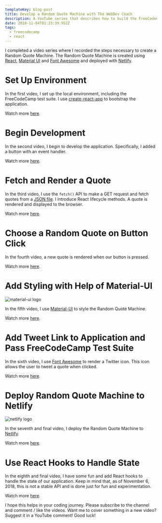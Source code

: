 ```yaml
---
templateKey: blog-post
title: Develop a Random Quote Machine with The WebDev Coach
description: A YouTube series that describes how to build the FreeCodeCamp Random Quote Machine
date: 2018-11-04T01:23:39.952Z
tags:
  - freecodecamp
  - react
---
```

I completed a video series where I recorded the steps necessary to create a Random Quote Machine. The Random Quote Machine is created using [React](https://reactjs.org/), [Material UI](https://material-ui.com) and [Font Awesome](https://fontawesome.com) and deployed with [Netlify](http://netlify.com).

# Set Up Environment

In the first video, I set up the local environment, including the FreeCodeCamp test suite. I use [create-react-app](https://github.com/facebook/create-react-app) to bootstrap the application.

Watch more [here](https://www.youtube.com/watch?v=3QngsWA9IEE).

# Begin Development

In the second video, I begin to develop the application. Specifically, I added a button with an event handler.

Watch more [here](https://www.youtube.com/watch?v=XnoTmO06OYo).

# Fetch and Render a Quote

In the third video, I use the `fetch()` API to make a GET request and fetch quotes from a [JSON file](https://gist.githubusercontent.com/natebass/b0a548425a73bdf8ea5c618149fe1fce/raw/f4231cd5961f026264bb6bb3a6c41671b044f1f4/quotes.json). I introduce React lifecycle methods. A quote is rendered and displayed to the browser.

Watch more [here](https://www.youtube.com/watch?v=us51Jne67_I).

# Choose a Random Quote on Button Click

In the fourth video, a new quote is rendered when our button is pressed.

Watch more [here](https://www.youtube.com/watch?v=iZx7hqHb5MU).

# Add Styling with Help of Material-UI

![material-ui logo](/img/material-ui.png)

In the fifth video, I use [Material-UI](https://material-ui.com) to style the Random Quote Machine.

Watch more [here](https://www.youtube.com/watch?v=zUefD1Ojr88).

# Add Tweet Link to Application and Pass FreeCodeCamp Test Suite

In the sixth video, I use [Font Awesome](https://fontawesome.com) to render a Twitter icon. This icon allows the user to tweet a quote when clicked.

Watch more [here](https://www.youtube.com/watch?v=lpba9vBqXl0).

# Deploy Random Quote Machine to Netlify

![netlify logo](/img/netlify.png)

In the seventh and final video, I deploy the Random Quote Machine to [Netlify](https://www.netlify.com/).

Watch more [here](https://www.youtube.com/watch?v=Jvp8j6zrFHE).

# Use React Hooks to Handle State
In the eighth and final video, I have some fun and add React hooks to handle the state of our application. Keep in mind that, as of November 6, 2018, this is not a stable API and is done just for fun and experimentation.

Watch more [here](https://www.youtube.com/watch?v=Jvp8j6zrFHE).

I hope this helps in your coding journey. Please subscribe to the channel and comment / like the videos. Want me to cover something in a new video? Suggest it in a YouTube comment! Good luck!
